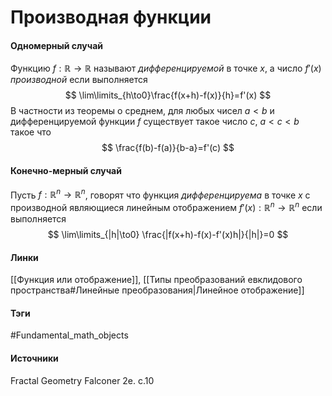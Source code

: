# Производная функции
#### Одномерный случай
Функцию $f:\mathbb{R}\to\mathbb{R}$ называют *дифференцируемой* в точке $x$, а число $f'(x)$ *производной* если выполняется
$$
\lim\limits_{h\to0}\frac{f(x+h)-f(x)}{h}=f'(x)
$$
В частности из теоремы о среднем, для любых чисел $a<b$ и дифференцируемой функции $f$ существует такое число $c$, $a<c<b$ такое что
$$
 \frac{f(b)-f(a)}{b-a}=f'(c)
$$
#### Конечно-мерный случай
Пусть $f:\mathbb{R}^{n}\to\mathbb{R}^{n}$, говорят что функция *дифференцируема* в точке $x$ с производной являющиеся линейным отображением $f'(x):\mathbb{R}^{n}\to\mathbb{R}^{n}$ если выполняется
$$
\lim\limits_{|h|\to0} \frac{|f(x+h)-f(x)-f'(x)h|}{|h|}=0
$$
#### Линки
 [[Функция или отображение]],
 [[Типы преобразований евклидового пространства#Линейные преобразования|Линейное отображение]]
#### Тэги
 #Fundamental_math_objects 
#### Источники
 Fractal Geometry Falconer 2e. c.10